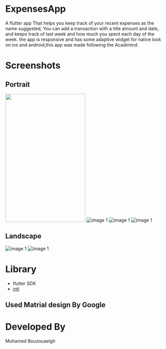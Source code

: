 # ExpensesApp
 A flutter app That helps you keep track of your recent expenses as the name suggested, You can add a transaction with a title amount and date, and keeps track of last week and how much you spent each day of the week. the app is responsive and has some adaptive widget for native look on ios and android,this app was made following the Acadimind.
 
# Screenshots
## Portrait
<img src="/screenshots/portrait/empty_list.jpg" width="250" height="400"> ![image 1](/screenshots/portrait/full_list.jpg?raw=false) ![image 1](/screenshots/portrait/add.jpg?raw=false) ![image 1](/screenshots/portrait/add.jpg?raw=false)
## Landscape
![image 1](/screenshots/landscape/list.jpg?raw=false) ![image 1](/screenshots/landscape/chart.jpg?raw=false)

# Library 
 - flutter SDK
 - [intl](https://pub.dev/packages/intl)
 
 
## Used Matrial design By Google

# Developed By
 Mohamed Bouzouaelgh
